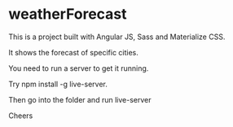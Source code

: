 # weatherForecast
This is a project built with Angular JS, Sass and Materialize CSS.

It shows the forecast of specific cities.

You need to run a server to get it running.

Try npm install -g live-server.

Then go into the folder and run live-server

Cheers
